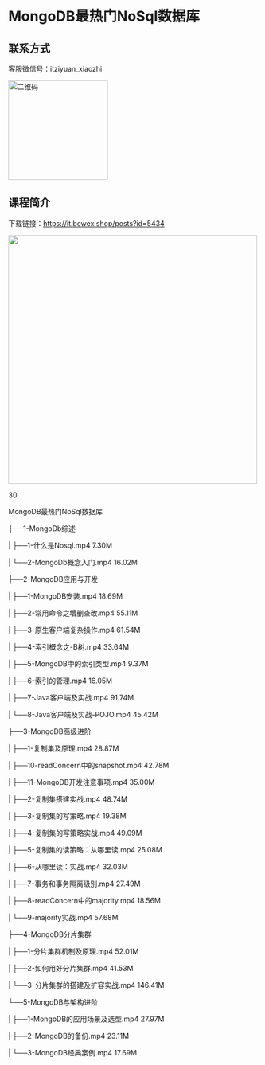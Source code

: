 # MongoDB最热门NoSql数据库

## 联系方式

客服微信号：itziyuan_xiaozhi

<img src="https://ziyuanyun.oss-cn-guangzhou.aliyuncs.com/common/20240614073449/666b82192834a.jpg" width="200" height="200" alt="二维码">

## 课程简介

下载链接：https://it.bcwex.shop/posts?id=5434

<img src="https://ziyuanyun.oss-cn-guangzhou.aliyuncs.com/yun/20241201162023/674c1c470a64e.jpg" width="500" alt="">

  30

 MongoDB最热门NoSql数据库

 ├──1-MongoDb综述

 | ├──1-什么是Nosql.mp4 7.30M

 | └──2-MongoDb概念入门.mp4 16.02M

 ├──2-MongoDB应用与开发

 | ├──1-MongoDB安装.mp4 18.69M

 | ├──2-常用命令之增删查改.mp4 55.11M

 | ├──3-原生客户端复杂操作.mp4 61.54M

 | ├──4-索引概念之-B树.mp4 33.64M

 | ├──5-MongoDB中的索引类型.mp4 9.37M

 | ├──6-索引的管理.mp4 16.05M

 | ├──7-Java客户端及实战.mp4 91.74M

 | └──8-Java客户端及实战-POJO.mp4 45.42M

 ├──3-MongoDB高级进阶

 | ├──1-复制集及原理.mp4 28.87M

 | ├──10-readConcern中的snapshot.mp4 42.78M

 | ├──11-MongoDB开发注意事项.mp4 35.00M

 | ├──2-复制集搭建实战.mp4 48.74M

 | ├──3-复制集的写策略.mp4 19.38M

 | ├──4-复制集的写策略实战.mp4 49.09M

 | ├──5-复制集的读策略：从哪里读.mp4 25.08M

 | ├──6-从哪里读：实战.mp4 32.03M

 | ├──7-事务和事务隔离级别.mp4 27.49M

 | ├──8-readConcern中的majority.mp4 18.56M

 | └──9-majority实战.mp4 57.68M

 ├──4-MongoDB分片集群

 | ├──1-分片集群机制及原理.mp4 52.01M

 | ├──2-如何用好分片集群.mp4 41.53M

 | └──3-分片集群的搭建及扩容实战.mp4 146.41M

 └──5-MongoDB与架构进阶

 | ├──1-MongoDB的应用场景及选型.mp4 27.97M

 | ├──2-MongoDB的备份.mp4 23.11M

 | └──3-MongoDB经典案例.mp4 17.69M

  